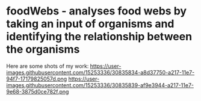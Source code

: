 # foodWebs - analyses food webs by taking an input of organisms and identifying the relationship between the organisms 
  Here are some shots of my work:
  https://user-images.githubusercontent.com/15253336/30835834-a8d37750-a217-11e7-94f7-17179825057d.png
  https://user-images.githubusercontent.com/15253336/30835839-af9e3944-a217-11e7-9e68-3875d0ce782f.png

